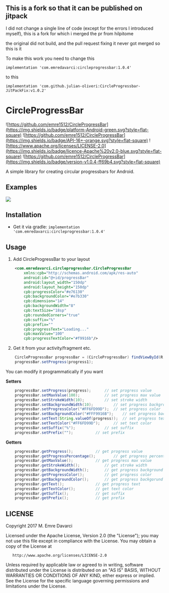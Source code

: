 ## This is a fork so that it can be published on jitpack

I did not change a single line of code (except for the errors I introduced myself), this is a fork for which i merged the pr from hilpitome

the original did not build, and the pull request fixing it never got merged so this is it

To make this work you need to change this

``` implementation 'com.emredavarci:circleprogressbar:1.0.4' ```

to this

``` implementation 'com.github.julian-oliveri:CircleProgressbar-JitPackFix:v1.0.2' ```

# CircleProgressBar

![https://github.com/emre1512/CircleProgressBar](https://img.shields.io/badge/platform-Android-green.svg?style=flat-square)
![https://github.com/emre1512/CircleProgressBar](https://img.shields.io/badge/API-16+-orange.svg?style=flat-square)
![https://www.apache.org/licenses/LICENSE-2.0](https://img.shields.io/badge/licence-Apache%20v2.0-blue.svg?style=flat-square)
![https://github.com/emre1512/CircleProgressBar](https://img.shields.io/badge/version-v1.0.4-ff69b4.svg?style=flat-square)

A simple library for creating circular progressbars for Android.

## Examples

![](https://media.giphy.com/media/l0EoBe4BwiR8MIKXu/giphy.gif)

## Installation

- Get it via gradle: ``` implementation 'com.emredavarci:circleprogressbar:1.0.4' ```
## Usage

1) Add CircleProgressBar to your layout

```xml
    <com.emredavarci.circleprogressbar.CircleProgressBar
    	xmlns:cpb="http://schemas.android.com/apk/res-auto"
        android:id="@+id/progressBar"
        android:layout_width="150dp"
        android:layout_height="150dp"
        cpb:progressColor="#e76130"
        cpb:backgroundColor="#e7b330"
        cpb:dimension="14"
        cpb:backgroundWidth="8"
        cpb:textSize="18sp"
        cpb:roundedCorners="true"
        cpb:suffix="%"
        cpb:prefix=""
        cpb:progressText="Loading..."
        cpb:maxValue="100"
        cpb:progressTextColor="#f9916b"/>
```

2) Get it from your activity/fragment etc.

```java
	CircleProgressBar progressBar = (CircleProgressBar) findViewById(R.id.progressBar);
	progressBar.setProgress(progress1);
```

You can modify it programmatically if you want

<b>Setters</b>

```java
	progressBar.setProgress(progress); 		// set progress value
	progressBar.setMaxValue(100); 			// set progress max value
	progressBar.setStrokeWidth(10); 		// set stroke width
	progressBar.setBackgroundWidth(10); 		// set progress background width
	progressBar.setProgressColor("#FF6FD99D"); 	// set progress color
	progressBar.setBackgroundColor("#FFF9916B"); 	// set progress backgorund color
	progressBar.setText(String.valueOf(progress)); 	// set progress text
	progressBar.setTextColor("#FF6FD99D"); 		// set text color
	progressBar.setSuffix("%"); 			// set suffix
	progressBar.setPrefix(""); 			// set prefix
```

<b>Getters</b>

```java
	progressBar.getProgress();			// get progress value
	progressBar.getProgressPercentage();		// get progress percentage
	progressBar.getMaxValue();			// get progress max value
	progressBar.getStrokeWidth();			// get stroke width
	progressBar.getBackgroundWidth();		// get progress background width
	progressBar.getProgressColor();			// get progress color
	progressBar.getBackgroundColor();		// get progress backgorund color
	progressBar.getText();  			// get progress text
	progressBar.getTextColor();			// get text color
	progressBar.getSuffix();			// get suffix
	progressBar.getPrefix();			// get prefix
```

## LICENSE

Copyright 2017 M. Emre Davarci

   Licensed under the Apache License, Version 2.0 (the "License");
   you may not use this file except in compliance with the License.
   You may obtain a copy of the License at

       http://www.apache.org/licenses/LICENSE-2.0

   Unless required by applicable law or agreed to in writing, software
   distributed under the License is distributed on an "AS IS" BASIS,
   WITHOUT WARRANTIES OR CONDITIONS OF ANY KIND, either express or implied.
   See the License for the specific language governing permissions and
   limitations under the License.






